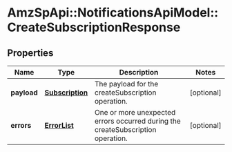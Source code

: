 # AmzSpApi::NotificationsApiModel::CreateSubscriptionResponse

## Properties
Name | Type | Description | Notes
------------ | ------------- | ------------- | -------------
**payload** | [**Subscription**](Subscription.md) | The payload for the createSubscription operation. | [optional] 
**errors** | [**ErrorList**](ErrorList.md) | One or more unexpected errors occurred during the createSubscription operation. | [optional] 


